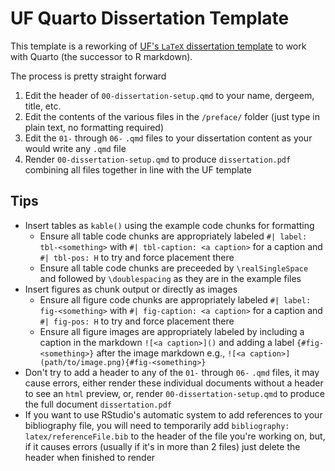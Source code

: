 # UF Quarto Dissertation Template

This template is a reworking of [UF's `LaTeX` dissertation template](https://it.ufl.edu/helpdesk/graduate-resources/ms-word--latex-templates/) to work with Quarto (the successor to R markdown).

The process is pretty straight forward

1. Edit the header of `00-dissertation-setup.qmd` to your name, dergeem, title, etc.
2. Edit the contents of the various files in the `/preface/` folder (just type in plain text, no formatting required)
3. Edit the `01-` through `06-` `.qmd` files to your dissertation content as your would write any `.qmd` file
4. Render `00-dissertation-setup.qmd` to produce `dissertation.pdf` combining all files together in line with the UF template

## Tips

- Insert tables as `kable()` using the example code chunks for formatting
  - Ensure all table code chunks are appropriately labeled `#| label: tbl-<something>` with `#| tbl-caption: <a caption>` for a caption and `#| tbl-pos: H`  to try and force placement there
  - Ensure all table code chunks are preceeded by `\realSingleSpace` and followed by `\doublespacing` as they are in the example files
- Insert figures as chunk output or directly as images
  - Ensure all figure code chunks are appropriately labeled `#| label: fig-<something>` with `#| fig-caption: <a caption>` for a caption and `#| fig-pos: H`  to try and force placement there
  - Ensure all figure images are appropriately labeled by including a caption in the markdown `![<a caption>]()` and adding a label `{#fig-<something>}` after the image markdown e.g., `![<a caption>](path/to/image.png){#fig-<something>}`
- Don't try to add a header to any of the `01-` through `06-` `.qmd` files, it may cause errors, either render these individual documents without a header to see an `html` preview, or, render `00-dissertation-setup.qmd` to produce the full document `dissertation.pdf`
- If you want to use RStudio's automatic system to add references to your bibliography file, you will need to temporarily add `bibliography: latex/referenceFile.bib` to the header of the file you're working on, but, if it causes errors (usually if it's in more than 2 files) just delete the header when finished to render
